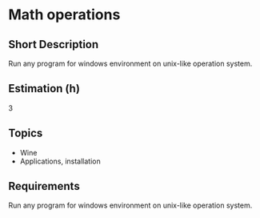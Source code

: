 # Math operations

## Short Description

Run any program for windows environment on unix-like operation system.

## Estimation (h)

3

## Topics

* Wine
* Applications, installation

## Requirements

Run any program for windows environment on unix-like operation system.
